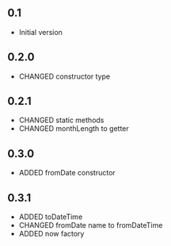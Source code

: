 ## 0.1

- Initial version

## 0.2.0

- CHANGED constructor type

## 0.2.1

- CHANGED static methods
- CHANGED monthLength to getter

## 0.3.0

- ADDED fromDate constructor

## 0.3.1

- ADDED toDateTime
- CHANGED fromDate name to fromDateTime
- ADDED now factory
